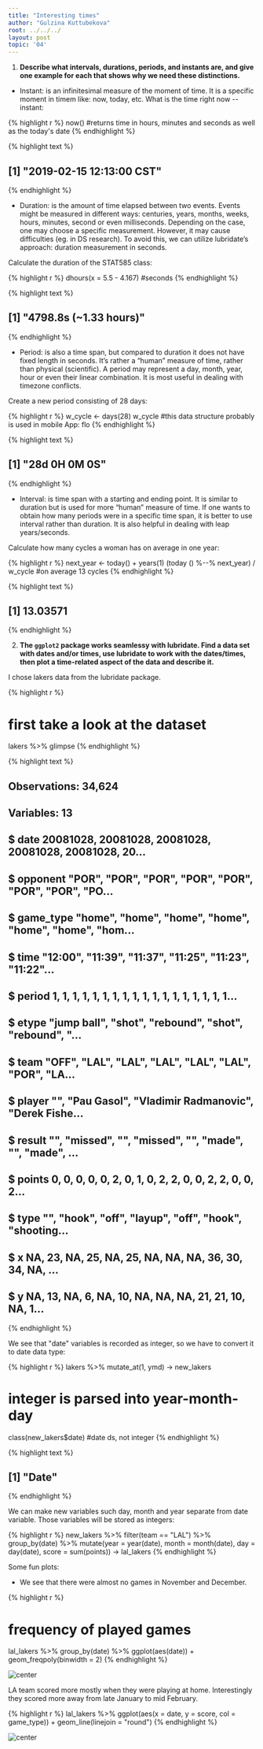 ```yaml
---
title: "Interesting times"
author: "Gulzina Kuttubekova"
root: ../../../
layout: post
topic: '04'
---
```



1. **Describe what intervals, durations, periods, and instants are, and give one example for each that shows why we need these distinctions.**

- Instant: is an infinitesimal measure of the moment of time. It is a specific moment in timem like: now, today, etc.
What is the time right now -- instant:

{% highlight r %}
now() #returns time in hours, minutes and seconds as well as the today's date
{% endhighlight %}



{% highlight text %}
## [1] "2019-02-15 12:13:00 CST"
{% endhighlight %}

- Duration: is the amount of time elapsed between two events. Events might be measured in different ways: centuries, years, months, weeks, hours, minutes, second or even milliseconds. Depending on the case, one may choose a specific measurement. However, it may cause difficulties (eg. in DS research). To avoid this, we can utilize lubridate’s approach: duration measurement in seconds.

Calculate the duration of the STAT585 class:



{% highlight r %}
dhours(x = 5.5 - 4.167) #seconds
{% endhighlight %}



{% highlight text %}
## [1] "4798.8s (~1.33 hours)"
{% endhighlight %}

- Period: is also a time span, but compared to duration it does not have fixed length in seconds. It’s rather a “human” measure of time, rather than physical (scientific). A period may represent a day, month, year, hour or even their linear combination. It is most useful in dealing with timezone conflicts.

Create a new period consisting of 28 days:

{% highlight r %}
w_cycle <- days(28)
w_cycle #this data structure probably is used in mobile App: flo
{% endhighlight %}



{% highlight text %}
## [1] "28d 0H 0M 0S"
{% endhighlight %}

- Interval: is time span with a starting and ending point. It is similar to duration but is used for more “human” measure of time. If one wants to obtain how many periods were in a specific time span, it is better to use interval rather than duration. It is also helpful in dealing with leap years/seconds. 

Calculate how many cycles a woman has on average in one year:

{% highlight r %}
next_year <- today() + years(1)
(today () %--% next_year) / w_cycle #on average 13 cycles
{% endhighlight %}



{% highlight text %}
## [1] 13.03571
{% endhighlight %}

2. **The `ggplot2` package works seamlessy with lubridate. Find a data set with dates and/or times, use lubridate to work with the dates/times, then plot a time-related aspect of the data and describe it.**

 I chose lakers data from the lubridate package. 

{% highlight r %}
# first take a look at the dataset
lakers %>% glimpse
{% endhighlight %}



{% highlight text %}
## Observations: 34,624
## Variables: 13
## $ date      <int> 20081028, 20081028, 20081028, 20081028, 20081028, 20...
## $ opponent  <chr> "POR", "POR", "POR", "POR", "POR", "POR", "POR", "PO...
## $ game_type <chr> "home", "home", "home", "home", "home", "home", "hom...
## $ time      <chr> "12:00", "11:39", "11:37", "11:25", "11:23", "11:22"...
## $ period    <int> 1, 1, 1, 1, 1, 1, 1, 1, 1, 1, 1, 1, 1, 1, 1, 1, 1, 1...
## $ etype     <chr> "jump ball", "shot", "rebound", "shot", "rebound", "...
## $ team      <chr> "OFF", "LAL", "LAL", "LAL", "LAL", "LAL", "POR", "LA...
## $ player    <chr> "", "Pau Gasol", "Vladimir Radmanovic", "Derek Fishe...
## $ result    <chr> "", "missed", "", "missed", "", "made", "", "made", ...
## $ points    <int> 0, 0, 0, 0, 0, 2, 0, 1, 0, 2, 2, 0, 0, 2, 2, 0, 0, 2...
## $ type      <chr> "", "hook", "off", "layup", "off", "hook", "shooting...
## $ x         <int> NA, 23, NA, 25, NA, 25, NA, NA, NA, 36, 30, 34, NA, ...
## $ y         <int> NA, 13, NA, 6, NA, 10, NA, NA, NA, 21, 21, 10, NA, 1...
{% endhighlight %}

We see that "date" variables is recorded as integer, so we have to convert it to date data type:

{% highlight r %}
lakers %>% mutate_at(1, ymd) -> new_lakers 
# integer is parsed into year-month-day
class(new_lakers$date) #date ds, not integer
{% endhighlight %}



{% highlight text %}
## [1] "Date"
{% endhighlight %}

We can make new variables such day, month and year separate from date variable. Those variables will be stored as integers:

{% highlight r %}
new_lakers %>% filter(team == "LAL") %>% group_by(date) %>%  mutate(year = year(date), month = month(date), day = day(date), score = sum(points)) -> lal_lakers
{% endhighlight %}

Some fun plots:
- We see that there were almost no games in November and December.

{% highlight r %}
# frequency of played games 
lal_lakers %>% group_by(date) %>% ggplot(aes(date)) + geom_freqpoly(binwidth = 2)
{% endhighlight %}

![center](../figure/04/GulzinaKuttubekova4/unnamed-chunk-9-1.png)

LA team scored more mostly when they were playing at home. Interestingly they scored more away from late January to mid February.

{% highlight r %}
lal_lakers %>% ggplot(aes(x = date, y = score, col = game_type)) + geom_line(linejoin = "round")
{% endhighlight %}

![center](../figure/04/GulzinaKuttubekova4/unnamed-chunk-10-1.png)








